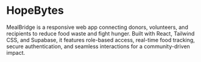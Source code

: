# HopeBytes
MealBridge is a responsive web app connecting donors, volunteers, and recipients to reduce food waste and fight hunger. Built with React, Tailwind CSS, and Supabase, it features role-based access, real-time food tracking, secure authentication, and seamless interactions for a community-driven impact.
